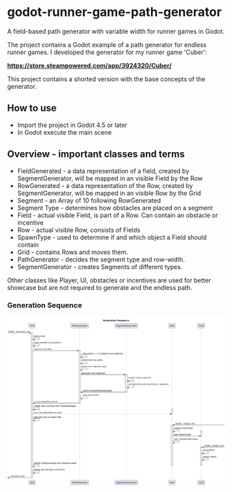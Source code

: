 # godot-runner-game-path-generator
A field-based path generator with variable width for runner games in Godot.

The project contains a Godot example of a path generator for endless runner games.
I developed the generator for my runner game 'Cuber':

**https://store.steampowered.com/app/3924320/Cuber/**

This project contains a shorted version with the base concepts of the generator.

## How to use
 - Import the project in Godot 4.5 or later
 - In Godot execute the main scene

## Overview - important classes and terms
 - FieldGenerated - a data representation of a field, created by SegmentGenerator, will be mapped in an visible Field by the Row
 - RowGenerated - a data representation of the Row, created by SegmentGenerator, will be mapped in an visible Row by the Grid
 - Segment - an Array of 10 following RowGenerated
 - Segment Type - determines how obstacles are placed on a segment
 - Field - actual visible Field, is part of a Row. Can contain an obstacle or incentive
 - Row - actual visible Row, consists of Fields
 - SpawnType - used to determine if and which object a Field should contain
 - Grid - contains Rows and moves them.
 - PathGenerator - decides the segment type and row-width. 
 - SegmentGenerator - creates Segments of different types.

Other classes like Player, UI, obstacles or incentives are used for better showcase but are not required to generate and the endless path.

### Generation Sequence

![Sequence](sequence.png)